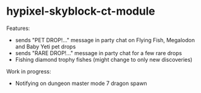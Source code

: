# hypixel-skyblock-ct-module

Features:
  - sends "PET DROP!..." message in party chat on Flying Fish, Megalodon and Baby Yeti pet drops
  - sends "RARE DROP!..." message in party chat for a few rare drops
  - Fishing diamond trophy fishes (might change to only new discoveries)

Work in progress:
  - Notifying on dungeon master mode 7 dragon spawn
